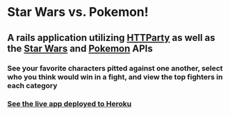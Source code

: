 # Star Wars vs. Pokemon!

## A rails application utilizing [HTTParty](https://github.com/jnunemaker/httparty) as well as the [Star Wars](http://swapi.co/) and [Pokemon](http://pokeapi.co/) APIs

### See your favorite characters pitted against one another, select who you think would win in a fight, and view the top fighters in each category

### [See the live app deployed to Heroku](https://star-wars-versus-pokemon.herokuapp.com/fights/index)
